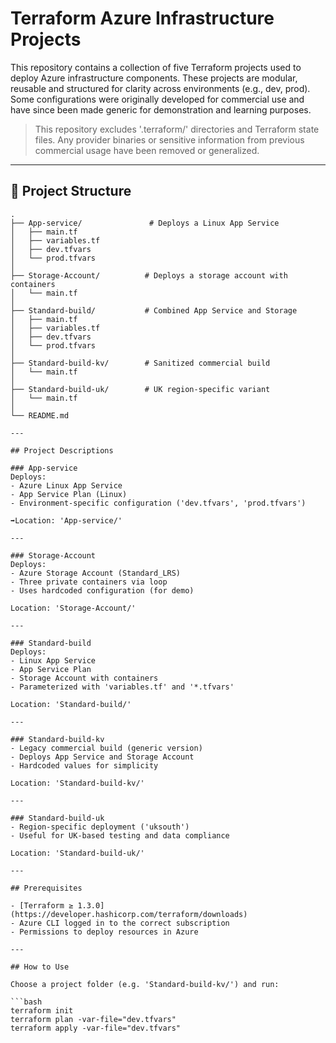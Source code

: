 # Terraform Azure Infrastructure Projects

This repository contains a collection of five Terraform projects used to deploy Azure infrastructure components. These projects are modular, reusable and structured for clarity across environments (e.g., dev, prod). Some configurations were originally developed for commercial use and have since been made generic for demonstration and learning purposes.

> This repository excludes '.terraform/' directories and Terraform state files. Any provider binaries or sensitive information from previous commercial usage have been removed or generalized.

---

## 📁 Project Structure

```plaintext
.
├── App-service/               # Deploys a Linux App Service
│   ├── main.tf
│   ├── variables.tf
│   ├── dev.tfvars
│   └── prod.tfvars
│
├── Storage-Account/          # Deploys a storage account with containers
│   └── main.tf
│
├── Standard-build/           # Combined App Service and Storage
│   ├── main.tf
│   ├── variables.tf
│   ├── dev.tfvars
│   └── prod.tfvars
│
├── Standard-build-kv/        # Sanitized commercial build
│   └── main.tf
│
├── Standard-build-uk/        # UK region-specific variant
│   └── main.tf
│
└── README.md

---

## Project Descriptions

### App-service
Deploys:
- Azure Linux App Service
- App Service Plan (Linux)
- Environment-specific configuration ('dev.tfvars', 'prod.tfvars')

➡Location: 'App-service/'

---

### Storage-Account
Deploys:
- Azure Storage Account (Standard_LRS)
- Three private containers via loop
- Uses hardcoded configuration (for demo)

Location: 'Storage-Account/'

---

### Standard-build
Deploys:
- Linux App Service
- App Service Plan
- Storage Account with containers
- Parameterized with 'variables.tf' and '*.tfvars'

Location: 'Standard-build/'

---

### Standard-build-kv
- Legacy commercial build (generic version)
- Deploys App Service and Storage Account
- Hardcoded values for simplicity

Location: 'Standard-build-kv/'

---

### Standard-build-uk
- Region-specific deployment ('uksouth')
- Useful for UK-based testing and data compliance

Location: 'Standard-build-uk/'

---

## Prerequisites

- [Terraform ≥ 1.3.0](https://developer.hashicorp.com/terraform/downloads)
- Azure CLI logged in to the correct subscription
- Permissions to deploy resources in Azure

---

## How to Use

Choose a project folder (e.g. 'Standard-build-kv/') and run:

```bash
terraform init
terraform plan -var-file="dev.tfvars"
terraform apply -var-file="dev.tfvars"
